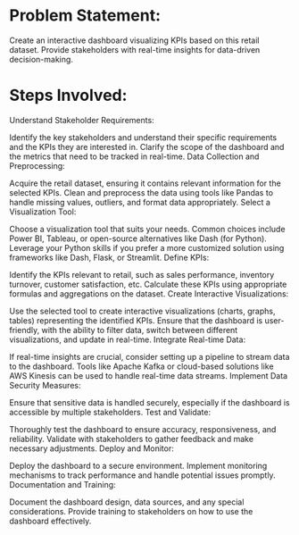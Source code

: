 # Problem Statement:
Create an interactive dashboard visualizing KPIs based on this retail dataset. Provide
stakeholders with real-time insights for data-driven decision-making.

# Steps Involved:
Understand Stakeholder Requirements:

Identify the key stakeholders and understand their specific requirements and the KPIs they are interested in.
Clarify the scope of the dashboard and the metrics that need to be tracked in real-time.
Data Collection and Preprocessing:

Acquire the retail dataset, ensuring it contains relevant information for the selected KPIs.
Clean and preprocess the data using tools like Pandas to handle missing values, outliers, and format data appropriately.
Select a Visualization Tool:

Choose a visualization tool that suits your needs. Common choices include Power BI, Tableau, or open-source alternatives like Dash (for Python).
Leverage your Python skills if you prefer a more customized solution using frameworks like Dash, Flask, or Streamlit.
Define KPIs:

Identify the KPIs relevant to retail, such as sales performance, inventory turnover, customer satisfaction, etc.
Calculate these KPIs using appropriate formulas and aggregations on the dataset.
Create Interactive Visualizations:

Use the selected tool to create interactive visualizations (charts, graphs, tables) representing the identified KPIs.
Ensure that the dashboard is user-friendly, with the ability to filter data, switch between different visualizations, and update in real-time.
Integrate Real-time Data:

If real-time insights are crucial, consider setting up a pipeline to stream data to the dashboard.
Tools like Apache Kafka or cloud-based solutions like AWS Kinesis can be used to handle real-time data streams.
Implement Data Security Measures:

Ensure that sensitive data is handled securely, especially if the dashboard is accessible by multiple stakeholders.
Test and Validate:

Thoroughly test the dashboard to ensure accuracy, responsiveness, and reliability.
Validate with stakeholders to gather feedback and make necessary adjustments.
Deploy and Monitor:

Deploy the dashboard to a secure environment.
Implement monitoring mechanisms to track performance and handle potential issues promptly.
Documentation and Training:

Document the dashboard design, data sources, and any special considerations.
Provide training to stakeholders on how to use the dashboard effectively.
